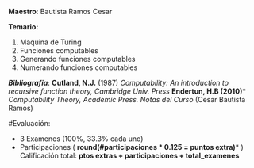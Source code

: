 **Maestro**: Bautista Ramos Cesar

**Temario:**
1. Maquina de Turing
2. Funciones computables
3. Generando funciones computables
4. Numerando funciones computables

**_Bibliografia_**: 
**Cutland, N.J.** (1987) _Computability: An introduction to recursive function theory, Cambridge Univ. Press_
**Endertun, H.B (2010)***  _Computability Theory, Academic Press._
_Notas del Curso_ (Cesar Bautista Ramos)

#Evaluación:
- 3 Examenes (100%, 33.3% cada uno)
- Participaciones ( **round(#participaciones * 0.125 = puntos extra)*** )
Calificación total: **ptos extras + participaciones + total_examenes**
